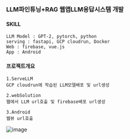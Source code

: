 ### LLM파인튜닝+RAG 웹앱LLM응답시스템 개발 
#### SKILL
```
LLM Model : GPT-2, pytorch, python
serving : fastapi, GCP cloudrun, Docker
Web : firebase, vue.js 
App : Android 
```
#### 프로젝트개요
```
1.ServeLLM
GCP cloudrun에 학습된 LLM모델배포 및 url생성

2.webSolution
웹에서 LLM url호출 및 firebase배포 url생성

3.Android
웹뷰 url호출 
```
![image](https://github.com/user-attachments/assets/bceac084-4008-488c-aa41-3bc5eb6b55a2)





